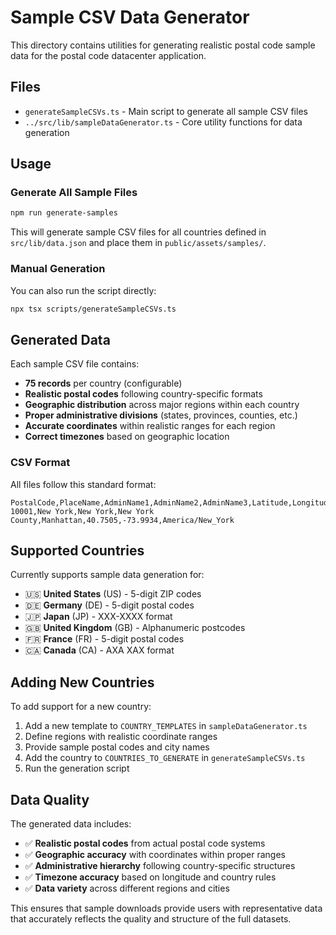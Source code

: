 # Sample CSV Data Generator

This directory contains utilities for generating realistic postal code sample data for the postal code datacenter application.

## Files

- `generateSampleCSVs.ts` - Main script to generate all sample CSV files
- `../src/lib/sampleDataGenerator.ts` - Core utility functions for data generation

## Usage

### Generate All Sample Files

```bash
npm run generate-samples
```

This will generate sample CSV files for all countries defined in `src/lib/data.json` and place them in `public/assets/samples/`.

### Manual Generation

You can also run the script directly:

```bash
npx tsx scripts/generateSampleCSVs.ts
```

## Generated Data

Each sample CSV file contains:

- **75 records** per country (configurable)
- **Realistic postal codes** following country-specific formats
- **Geographic distribution** across major regions within each country
- **Proper administrative divisions** (states, provinces, counties, etc.)
- **Accurate coordinates** within realistic ranges for each region
- **Correct timezones** based on geographic location

### CSV Format

All files follow this standard format:

```csv
PostalCode,PlaceName,AdminName1,AdminName2,AdminName3,Latitude,Longitude,Timezone
10001,New York,New York,New York County,Manhattan,40.7505,-73.9934,America/New_York
```

## Supported Countries

Currently supports sample data generation for:

- 🇺🇸 **United States** (US) - 5-digit ZIP codes
- 🇩🇪 **Germany** (DE) - 5-digit postal codes  
- 🇯🇵 **Japan** (JP) - XXX-XXXX format
- 🇬🇧 **United Kingdom** (GB) - Alphanumeric postcodes
- 🇫🇷 **France** (FR) - 5-digit postal codes
- 🇨🇦 **Canada** (CA) - AXA XAX format

## Adding New Countries

To add support for a new country:

1. Add a new template to `COUNTRY_TEMPLATES` in `sampleDataGenerator.ts`
2. Define regions with realistic coordinate ranges
3. Provide sample postal codes and city names
4. Add the country to `COUNTRIES_TO_GENERATE` in `generateSampleCSVs.ts`
5. Run the generation script

## Data Quality

The generated data includes:

- ✅ **Realistic postal codes** from actual postal code systems
- ✅ **Geographic accuracy** with coordinates within proper ranges
- ✅ **Administrative hierarchy** following country-specific structures
- ✅ **Timezone accuracy** based on longitude and country rules
- ✅ **Data variety** across different regions and cities

This ensures that sample downloads provide users with representative data that accurately reflects the quality and structure of the full datasets.